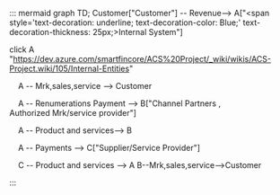 ::: mermaid
 graph TD;
Customer["Customer"] -- Revenue--> A["<span style='text-decoration: underline; text-decoration-color: Blue;' text-decoration-thickness: 25px;>Internal System</span>"]

click A
"https://dev.azure.com/smartfincore/ACS%20Project/_wiki/wikis/ACS-Project.wiki/105/Internal-Entities"

    A -- Mrk,sales,service --> Customer

    A -- Renumerations Payment --> B["Channel Partners , <br>Authorized Mrk/service provider"]

    A -- Product and services--> B

    A -- Payments --> C["Supplier/Service Provider"]

    C -- Product and services --> A
B--Mrk,sales,service-->Customer

:::




